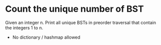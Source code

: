 # Count the unique number of BST

Given an integer n. Print all unique BSTs in preorder traversal that contain the integers 1 to n.



- No dictionary / hashmap allowed